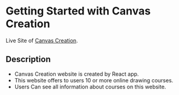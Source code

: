 # Getting Started with Canvas Creation

Live Site of [Canvas Creation](https://canvas-creation.netlify.app/home).

## Description
* Canvas Creation website is created by React app.
* This website offers to users 10 or more online drawing courses.
* Users Can see all information about courses on this website.


